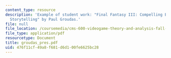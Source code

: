 ```yaml
---
content_type: resource
description: 'Example of student work: "Final Fantasy III: Compelling Environmental
  Storytelling" by Paul Groudas.'
file: null
file_location: /coursemedia/cms-600-videogame-theory-and-analysis-fall-2007/476f11cf49a8f681d6d100fe6625bc28_groudas_pres.pdf
file_type: application/pdf
resourcetype: Document
title: groudas_pres.pdf
uid: 476f11cf-49a8-f681-d6d1-00fe6625bc28
---
```

